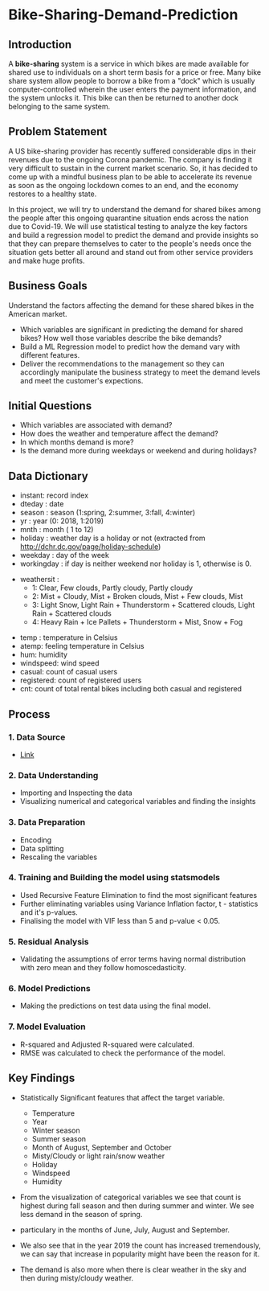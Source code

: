 # Bike-Sharing-Demand-Prediction

## Introduction

A **bike-sharing** system is a service in which bikes are made available for shared use to individuals on a short term basis for a price or free. Many bike share system allow people to borrow a bike from a "dock" which is usually computer-controlled wherein the user enters the payment information, and the system unlocks it. This bike can then be returned to another dock belonging to the same system. 

## Problem Statement 

A US bike-sharing provider has recently suffered considerable dips in their revenues due to the ongoing Corona pandemic. The company is finding it very difficult to sustain in the current market scenario. So, it has decided to come up with a mindful business plan to be able to accelerate its revenue as soon as the ongoing lockdown comes to an end, and the economy restores to a healthy state. 

In this project, we will try to understand the demand for shared bikes among the people after this ongoing quarantine situation ends across the nation due to Covid-19. We will use statistical testing to analyze the key factors and build a regression model to predict the demand and provide insights so that they can prepare themselves to cater to the people's needs once the situation gets better all around and stand out from other service providers and make huge profits.

## Business Goals

Understand the factors affecting the demand for these shared bikes in the American market.
* Which variables are significant in predicting the demand for shared bikes? How well those variables describe the bike demands?
* Build a ML Regression model to predict how the demand vary with different features. 
* Deliver the recommendations to the management so they can accordingly manipulate the business strategy to meet the demand levels and meet the customer's expections. 

## Initial Questions
- Which variables are associated with demand?
- How does the weather and temperature affect the demand?
- In which months demand is more?
- Is the demand more during weekdays or weekend and during holidays? 

## Data Dictionary

- instant: record index
- dteday : date
- season : season (1:spring, 2:summer, 3:fall, 4:winter)
- yr : year (0: 2018, 1:2019)
- mnth : month ( 1 to 12)
- holiday : weather day is a holiday or not (extracted from http://dchr.dc.gov/page/holiday-schedule)
- weekday : day of the week
- workingday : if day is neither weekend nor holiday is 1, otherwise is 0.
+ weathersit : 
	- 1: Clear, Few clouds, Partly cloudy, Partly cloudy
	- 2: Mist + Cloudy, Mist + Broken clouds, Mist + Few clouds, Mist
	- 3: Light Snow, Light Rain + Thunderstorm + Scattered clouds, Light Rain + Scattered clouds
	- 4: Heavy Rain + Ice Pallets + Thunderstorm + Mist, Snow + Fog
- temp : temperature in Celsius
- atemp: feeling temperature in Celsius
- hum: humidity
- windspeed: wind speed
- casual: count of casual users
- registered: count of registered users
- cnt: count of total rental bikes including both casual and registered

## Process 
### 1. Data Source
  - [Link](https://www.kaggle.com/competitions/bike-sharing-demand/data)
    
### 2. Data Understanding 
  * Importing and Inspecting the data
  * Visualizing numerical and categorical variables and finding the insights
 
### 3. Data Preparation
  * Encoding
  * Data splitting 
  * Rescaling the variables 

### 4. Training and Building the model using statsmodels 
  * Used Recursive Feature Elimination to find the most significant features 
  * Further eliminating variables using Variance Inflation factor, t - statistics and it's p-values. 
  * Finalising the model with VIF less than 5 and p-value < 0.05.
  
### 5. Residual Analysis 
  * Validating the assumptions of error terms having normal distribution with zero mean and they follow homoscedasticity. 
  
### 6. Model Predictions 
  * Making the predictions on test data using the final model.
  
### 7. Model Evaluation 
  * R-squared and Adjusted R-squared were calculated. 
  * RMSE was calculated to check the performance of the model. 
 
## Key Findings 
- Statistically Significant features that affect the target variable. 
  * Temperature 
  * Year
  * Winter season
  * Summer season
  * Month of August, September and October
  * Misty/Cloudy or light rain/snow weather
  * Holiday
  * Windspeed
  * Humidity

- From the visualization of categorical variables we see that count is highest during fall season and then during summer and winter. We see less demand in the season of spring.
- particulary in the months of June, July, August and September. 
- We also see that in the year 2019 the count has increased tremendously, we can say that increase in popularity might have been the reason for it.
- The demand is also more when there is clear weather in the sky and then during misty/cloudy weather.  
